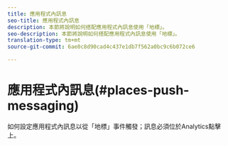 ```yaml
---
title: 應用程式內訊息
seo-title: 應用程式內訊息
description: 本節將說明如何搭配應用程式內訊息使用「地標」。
seo-description: 本節將說明如何搭配應用程式內訊息使用「地標」。
translation-type: tm+mt
source-git-commit: 6ae0c8d90cad4c437e1db7f562a0bc9c6b072ce6

---
```



# 應用程式內訊息(#places-push-messaging)

如何設定應用程式內訊息以從「地標」事件觸發；訊息必須位於Analytics點擊上。